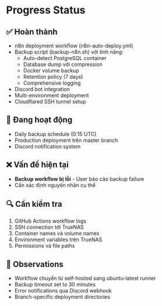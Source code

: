 # Progress Status

## ✅ Hoàn thành
- n8n deployment workflow (n8n-auto-deploy.yml)
- Backup script (backup-n8n.sh) với tính năng:
  - Auto-detect PostgreSQL container
  - Database dump với compression
  - Docker volume backup
  - Retention policy (7 days)
  - Comprehensive logging
- Discord bot integration
- Multi-environment deployment
- Cloudflared SSH tunnel setup

## 🔧 Đang hoạt động
- Daily backup schedule (0:15 UTC)
- Production deployment trên master branch
- Discord notification system

## ❌ Vấn đề hiện tại
- **Backup workflow bị lỗi** - User báo cáo backup failure
- Cần xác định nguyên nhân cụ thể

## 🔍 Cần kiểm tra
1. GitHub Actions workflow logs
2. SSH connection tới TrueNAS
3. Container names và volume names
4. Environment variables trên TrueNAS
5. Permissions và file paths

## 📝 Observations
- Workflow chuyển từ self-hosted sang ubuntu-latest runner
- Backup timeout set to 30 minutes
- Error notifications qua Discord webhook
- Branch-specific deployment directories